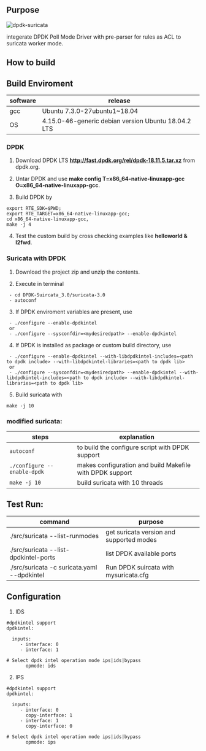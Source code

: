 ## Purpose

![dpdk-suricata](https://user-images.githubusercontent.com/1296097/62437531-3aef9000-b761-11e9-8c51-803cd9dddcc8.png)

integerate DPDK Poll Mode Driver with pre-parser for rules as ACL to suricata worker mode.

## How to build

## Build Enviroment
| software | release |
| -- | -- |
| gcc | Ubuntu 7.3.0-27ubuntu1~18.04 |
| OS | 4.15.0-46-generic debian version Ubuntu 18.04.2 LTS |

### DPDK

 1. Download DPDK LTS **http://fast.dpdk.org/rel/dpdk-18.11.5.tar.xz** from dpdk.org.

 2. Untar DPDK and use **make config T=x86_64-native-linuxapp-gcc O=x86_64-native-linuxapp-gcc**.

 3. Build DPDK by 
 ```
 export RTE_SDK=$PWD; 
 export RTE_TARGET=x86_64-native-linuxapp-gcc; 
 cd x86_64-native-linuxapp-gcc, 
 make -j 4
 ```

 4. Test the custom build by cross checking examples like **helloworld & l2fwd**.

### Suricata with DPDK

 1. Download the project zip and unzip the contents.

 2. Execute in terminal 
```
 - cd DPDK-Suircata_3.0/suricata-3.0
 - autoconf
```

 3. If DPDK enviroment variables are present, use 
```
 - ./configure --enable-dpdkintel
 or
 - ./configure --sysconfdir=<mydesiredpath> --enable-dpdkintel
``` 

 4. If DPDK is installed as package or custom build directory, use
```
 - ./configure --enable-dpdkintel --with-libdpdkintel-includes=<path to dpdk include> --with-libdpdkintel-libraries=<path to dpdk lib>
 or
 - ./configure --sysconfdir=<mydesiredpath> --enable-dpdkintel --with-libdpdkintel-includes=<path to dpdk include> --with-libdpdkintel-libraries=<path to dpdk lib>
```

 5. Build suricata with
```
make -j 10
```

### modified suricata:

| steps | explanation |
| -----|-----|
| `autoconf` | to build the configure script with DPDK support |
| `./configure --enable-dpdk` | makes configuration and build Makefile with DPDK support |
| `make -j 10` | build suricata with 10 threads |

## Test Run: 

| command | purpose |
| -----|-----|
| ./src/suricata --list-runmodes | get suricata version and supported modes |
| ./src/suricata --list-dpdkintel-ports | list DPDK available ports |
| ./src/suricata -c suricata.yaml --dpdkintel | Run DPDK suircata with mysuricata.cfg|
 

## Configuration
 
 1. IDS
 ```
 #dpdkintel support
dpdkintel:

   inputs:
      - interface: 0
      - interface: 1

 # Select dpdk intel operation mode ips|ids|bypass
        opmode: ids
 ```

2. IPS

 ```
 #dpdkintel support
dpdkintel:

   inputs:
      - interface: 0
        copy-interface: 1
      - interface: 1
        copy-interface: 0

 # Select dpdk intel operation mode ips|ids|bypass
        opmode: ips
 ```
